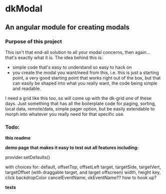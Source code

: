 # dkModal

## An angular module for creating modals

### Purpose of this project
This isn't that end-all solution to all your modal concerns, then again... that's exactly what it is. The idea behind this is:

* simple code that's easy to understand so easy to hack on
* you create the modal you want/need from this, i.e. this is just a starting point, a very good starting point that works right out of the box, but that can easily be shaped into what you really want, the code being simple and readable.

 I need a grid like this too, so will come up with the dk-grid one of these days. Just something that has all the boilerplate code for paging, sorting, local data, remote/data, simple pager option, but be easily extendable to morph into whatever you really need for that specific use. 

### Todo:

**this readme**

**demo page that makes it easy to test out all features including:**

provider.setDefaults()

with choices for:
default,
offsetTop, offsetLeft
target, targetSide, targetVert, targetOffset (with draggable target, and target offscreen)
width, height
key, click
backdropColor
cancelEventName, okEventName?? how to hook up?

**tests**


